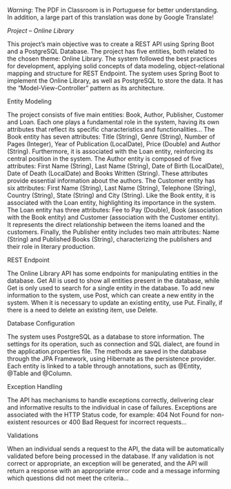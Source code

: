 *Warning*: The PDF in Classroom is in Portuguese for better understanding. In addition, a large part of this translation was done by Google Translate!

*Project – Online Library*

This project’s main objective was to create a REST API using Spring Boot and a PostgreSQL Database. The project has five entities, both related to the chosen theme: Online Library. The system followed the best practices for development, applying solid concepts of data modeling, object-relational mapping and structure for REST Endpoint.
The system uses Spring Boot to implement the Online Library, as well as PostgreSQL to store the data. It has the “Model-View-Controller” pattern as its architecture.

Entity Modeling

The project consists of five main entities: Book, Author, Publisher, Customer and Loan. Each one plays a fundamental role in the system, having its own attributes that reflect its specific characteristics and functionalities...
The Book entity has seven attributes: Title (String), Genre (String), Number of Pages (Integer), Year of Publication (LocalDate), Price (Double) and Author (String). Furthermore, it is associated with the Loan entity, reinforcing its central position in the system. The Author entity is composed of five attributes: First Name (String), Last Name (String), Date of Birth (LocalDate), Date of Death (LocalDate) and Books Written (String). These attributes provide essential information about the authors. The Customer entity has six attributes: First Name (String), Last Name (String), Telephone (String), Country (String), State (String) and City (String). Like the Book entity, it is associated with the Loan entity, highlighting its importance in the system. The Loan entity has three attributes: Fee to Pay (Double), Book (association with the Book entity) and Customer (association with the Customer entity). It represents the direct relationship between the items loaned and the customers. Finally, the Publisher entity includes two main attributes: Name (String) and Published Books (String), characterizing the publishers and their role in literary production. 

REST Endpoint 

The Online Library API has some endpoints for manipulating entities in the database. Get All is used to show all entities present in the database, while Get is only used to search for a single entity in the database. To add new information to the system, use Post, which can create a new entity in the system. When it is necessary to update an existing entity, use Put. Finally, if there is a need to delete an existing item, use Delete. 

Database Configuration 

The system uses PostgreSQL as a database to store information. The settings for its operation, such as connection and SQL dialect, are found in the application.properties file. The methods are saved in the database through the JPA Framework, using Hibernate as the persistence provider. Each entity is linked to a table through annotations, such as @Entity, @Table and @Column. 

Exception Handling 

The API has mechanisms to handle exceptions correctly, delivering clear and informative results to the individual in case of failures. Exceptions are associated with the HTTP Status code, for example: 404 Not Found for non-existent resources or 400 Bad Request for incorrect requests... 

Validations 

When an individual sends a request to the API, the data will be automatically validated before being processed in the database. If any validation is not correct or appropriate, an exception will be generated, and the API will return a response with an appropriate error code and a message informing which questions did not meet the criteria...